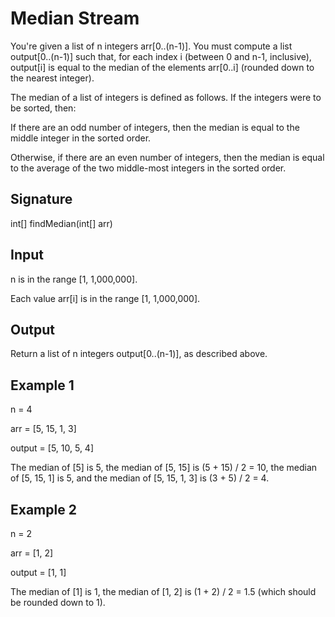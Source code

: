 # Median Stream
You're given a list of n integers arr[0..(n-1)]. You must compute a list output[0..(n-1)] such that, for each index i (between 0 and n-1, inclusive), output[i] is equal to the median of the elements arr[0..i] (rounded down to the nearest integer).

The median of a list of integers is defined as follows. If the integers were to be sorted, then:

If there are an odd number of integers, then the median is equal to the middle integer in the sorted order.

Otherwise, if there are an even number of integers, then the median is equal to the average of the two middle-most integers in the sorted order.
## Signature
int[] findMedian(int[] arr)
## Input
n is in the range [1, 1,000,000].

Each value arr[i] is in the range [1, 1,000,000].

## Output
Return a list of n integers output[0..(n-1)], as described above.
## Example 1
n = 4

arr = [5, 15, 1, 3]

output = [5, 10, 5, 4]

The median of [5] is 5, the median of [5, 15] is (5 + 15) / 2 = 10, the median of [5, 15, 1] is 5, and the median of [5, 15, 1, 3] is (3 + 5) / 2 = 4.
## Example 2
n = 2

arr = [1, 2]

output = [1, 1]

The median of [1] is 1, the median of [1, 2] is (1 + 2) / 2 = 1.5 (which should be rounded down to 1).

